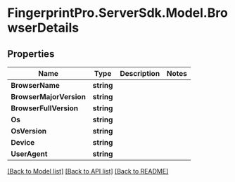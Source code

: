 # FingerprintPro.ServerSdk.Model.BrowserDetails
## Properties

Name | Type | Description | Notes
------------ | ------------- | ------------- | -------------
**BrowserName** | **string** |  | 
**BrowserMajorVersion** | **string** |  | 
**BrowserFullVersion** | **string** |  | 
**Os** | **string** |  | 
**OsVersion** | **string** |  | 
**Device** | **string** |  | 
**UserAgent** | **string** |  | 

[[Back to Model list]](../README.md#documentation-for-models) [[Back to API list]](../README.md#documentation-for-api-endpoints) [[Back to README]](../README.md)


